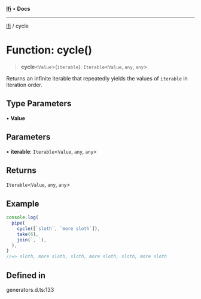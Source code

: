 [**lfi**](../readme.md) • **Docs**

***

[lfi](../globals.md) / cycle

# Function: cycle()

> **cycle**\<`Value`\>(`iterable`): `Iterable`\<`Value`, `any`, `any`\>

Returns an infinite iterable that repeatedly yields the values of `iterable`
in iteration order.

## Type Parameters

• **Value**

## Parameters

• **iterable**: `Iterable`\<`Value`, `any`, `any`\>

## Returns

`Iterable`\<`Value`, `any`, `any`\>

## Example

```js
console.log(
  pipe(
    cycle([`sloth`, `more sloth`]),
    take(6),
    join(`, `),
  ),
)
//=> sloth, more sloth, sloth, more sloth, sloth, more sloth
```

## Defined in

generators.d.ts:133
